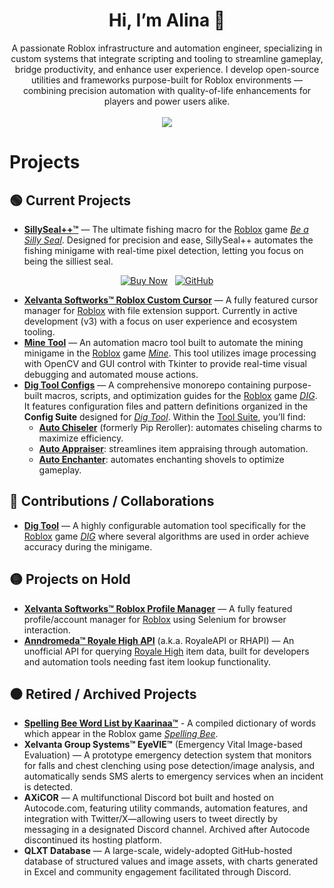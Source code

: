 <div align="center">
  <h1>Hi, I’m Alina 👋</h1>
</div>

<div align="center">
  A passionate Roblox infrastructure and automation engineer, specializing in custom systems that integrate scripting and tooling to streamline gameplay, bridge productivity, and enhance user experience. I develop open-source utilities and frameworks purpose-built for Roblox environments — combining precision automation with quality-of-life enhancements for players and power users alike.
</div>

<br>

<div align="center">
  <img src="https://github-readme-stats.vercel.app/api?username=AlinaWan&show_icons=true&theme=radical" />
</div>

<!--
<br>

<p align="center">
  <a href="https://github.com/ryo-ma/github-profile-trophy">
    <img src="https://github-profile-trophy.vercel.app/?username=AlinaWan" alt="Alina" />
  </a>
</p>
-->

# Projects

## 🟢 Current Projects

- [**SillySeal++™**](https://angelicwu.gumroad.com/l/SillySealPlusPlus) — The ultimate fishing macro for the [Roblox](https://corp.roblox.com) game [*Be a Silly Seal*](https://www.roblox.com/games/71816718496622). Designed for precision and ease, SillySeal++ automates the fishing minigame with real-time pixel detection, letting you focus on being the silliest seal.

<div align="center">

[![Buy Now](https://img.shields.io/badge/Buy%20Now-Gumroad-orange?style=for-the-badge&logo=gumroad)](https://angelicwu.gumroad.com/l/SillySealPlusPlus)
&nbsp;
[![GitHub](https://img.shields.io/badge/View%20Documentation-GitHub-blue?style=for-the-badge&logo=github)](https://github.com/AlinaWan/SillySealPlusPlus)

</div>

- [**Xelvanta Softworks™ Roblox Custom Cursor**](https://github.com/Xelvanta/roblox-custom-cursor) — A fully featured cursor manager for [Roblox](https://corp.roblox.com) with file extension support. Currently in active development (v3) with a focus on user experience and ecosystem tooling.
- [**Mine Tool**](https://github.com/AlinaWan/mine-tool) — An automation macro tool built to automate the mining minigame in the [Roblox](https://corp.roblox.com) game [*Mine*](https://www.roblox.com/games/115694170181074). This tool utilizes image processing with OpenCV and GUI control with Tkinter to provide real-time visual debugging and automated mouse actions.
- [**Dig Tool Configs**](https://github.com/AlinaWan/kc-dig-tool-configs) — A comprehensive monorepo containing purpose-built macros, scripts, and optimization guides for the [Roblox](https://corp.roblox.com) game [*DIG*](https://www.roblox.com/games/126244816328678). It features configuration files and pattern definitions organized in the **Config Suite** designed for [*Dig Tool*](https://github.com/iamnotbobby/dig-tool). Within the [Tool Suite](https://github.com/AlinaWan/kc-dig-tool-configs/tree/main/KC-Tool-Suite), you’ll find:
  - [**Auto Chiseler**](https://github.com/AlinaWan/auto-chiseler) (formerly Pip Reroller): automates chiseling charms to maximize efficiency.
  - [**Auto Appraiser**](https://github.com/AlinaWan/kc-dig-tool-configs/tree/main/KC-Tool-Suite/auto-appraiser): streamlines item appraising through automation.
  - [**Auto Enchanter**](https://github.com/AlinaWan/kc-dig-tool-configs/tree/main/KC-Tool-Suite/auto-enchanter): automates enchanting shovels to optimize gameplay.

## 🔵 Contributions / Collaborations

* [**Dig Tool**](https://github.com/iamnotbobby/dig-tool) — A highly configurable automation tool specifically for the [Roblox](https://corp.roblox.com) game [*DIG*](https://www.roblox.com/games/126244816328678) where several algorithms are used in order achieve accuracy during the minigame.

## 🟡 Projects on Hold

- [**Xelvanta Softworks™ Roblox Profile Manager**](https://github.com/Xelvanta/roblox-profile-manager) — A fully featured profile/account manager for [Roblox](https://corp.roblox.com) using Selenium for browser interaction.
- [**Anndromeda™ Royale High API**](https://github.com/Xelvanta/Anndromeda-RoyaleAPI) (a.k.a. RoyaleAPI or RHAPI) — An unofficial API for querying [Royale High](https://royalehigh.com) item data, built for developers and automation tools needing fast item lookup functionality.

## ⚫ Retired / Archived Projects

- [**Spelling Bee Word List by Kaarinaa™**](https://github.com/AlinaWan/SpellingBeeDictionary) - A compiled dictionary of words which appear in the Roblox game [*Spelling Bee*](https://www.roblox.com/games/17590362521).
- **Xelvanta Group Systems™ EyeVIE™** (Emergency Vital Image-based Evaluation) — A prototype emergency detection system that monitors for falls and chest clenching using pose detection/image analysis, and automatically sends SMS alerts to emergency services when an incident is detected.
- **AXiCOR** — A multifunctional Discord bot built and hosted on Autocode.com, featuring utility commands, automation features, and integration with Twitter/X—allowing users to tweet directly by messaging in a designated Discord channel. Archived after Autocode discontinued its hosting platform.
- **QLXT Database** — A large-scale, widely-adopted GitHub-hosted database of structured values and image assets, with charts generated in Excel and community engagement facilitated through Discord.

<!--
**AlinaWan/AlinaWan** is a ✨ _special_ ✨ repository because its `README.md` (this file) appears on your GitHub profile.

Here are some ideas to get you started:

- 🔭 I’m currently working on ...
- 🌱 I’m currently learning ...
- 👯 I’m looking to collaborate on ...
- 🤔 I’m looking for help with ...
- 💬 Ask me about ...
- 📫 How to reach me: ...
- 😄 Pronouns: ...
- ⚡ Fun fact: ...
-->
